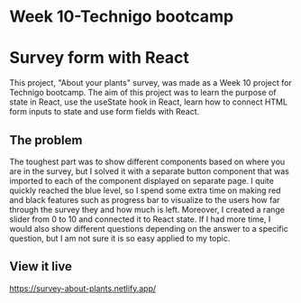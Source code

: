 # Week 10-Technigo bootcamp 

# Survey form with React

This project, "About your plants" survey, was made as a Week 10 project for Technigo bootcamp. The aim of this project was to learn the purpose of state in React, use the useState hook in React, learn how to connect HTML form inputs to state and use form fields with React.

## The problem

The toughest part was to show different components based on where you are in the survey, but I solved it with a separate button component that was imported to each of the component displayed on separate page. I quite quickly reached the blue level, so I spend some extra time on making red and black features such as progress bar to visualize to the users how far through the survey they and how much is left. Moreover, I created a range slider from 0 to 10 and connected it to React state. If I had more time, I would also show different questions depending on the answer to a specific question, but I am not sure it is so easy applied to my topic. 

## View it live

https://survey-about-plants.netlify.app/ 
